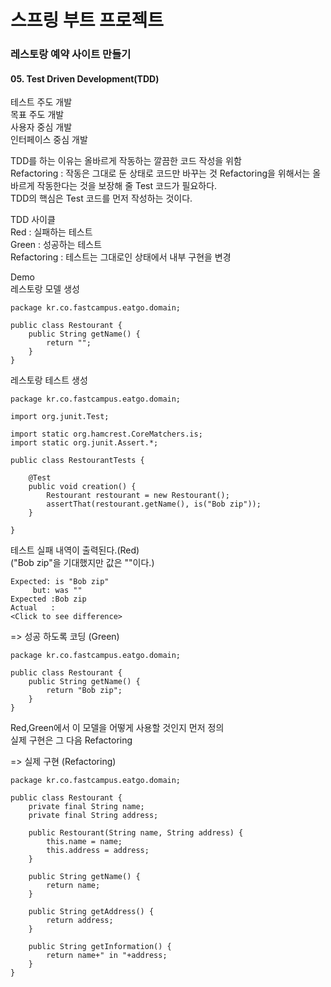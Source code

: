 # 스프링 부트 프로젝트
### 레스토랑 예약 사이트 만들기 

#### 05. Test Driven Development(TDD)   

테스트 주도 개발   
목표 주도 개발    
사용자 중심 개발   
인터페이스 중심 개발     

TDD를 하는 이유는 올바르게 작동하는 깔끔한 코드 작성을 위함     
Refactoring : 작동은 그대로 둔 상태로 코드만 바꾸는 것
Refactoring을 위해서는 올바르게 작동한다는 것을 보장해 줄 Test 코드가 필요하다.    
TDD의 핵심은 Test 코드를 먼저 작성하는 것이다.  

TDD 사이클     
Red : 실패하는 테스트  
Green : 성공하는 테스트    
Refactoring : 테스트는 그대로인 상태에서 내부 구현을 변경  

Demo    
레스토랑 모델 생성
```
package kr.co.fastcampus.eatgo.domain;

public class Restourant {
    public String getName() {
        return "";
    }
}

```

레스토랑 테스트 생성
```
package kr.co.fastcampus.eatgo.domain;

import org.junit.Test;

import static org.hamcrest.CoreMatchers.is;
import static org.junit.Assert.*;

public class RestourantTests {

    @Test
    public void creation() {
        Restourant restourant = new Restourant();
        assertThat(restourant.getName(), is("Bob zip"));
    }

}
```

테스트 실패 내역이 출력된다.(Red)    
("Bob zip"을 기대했지만 값은 ""이다.)
```
Expected: is "Bob zip"
     but: was ""
Expected :Bob zip
Actual   :
<Click to see difference>
```

=> 성공 하도록 코딩 (Green)
```
package kr.co.fastcampus.eatgo.domain;

public class Restourant {
    public String getName() {
        return "Bob zip";
    }
}
```

Red,Green에서 이 모델을 어떻게 사용할 것인지 먼저 정의  
실제 구현은 그 다음 Refactoring

=> 실제 구현 (Refactoring)
```
package kr.co.fastcampus.eatgo.domain;

public class Restourant {
    private final String name;
    private final String address;

    public Restourant(String name, String address) {
        this.name = name;
        this.address = address;
    }

    public String getName() {
        return name;
    }

    public String getAddress() {
        return address;
    }

    public String getInformation() {
        return name+" in "+address;
    }
}
```
    
    